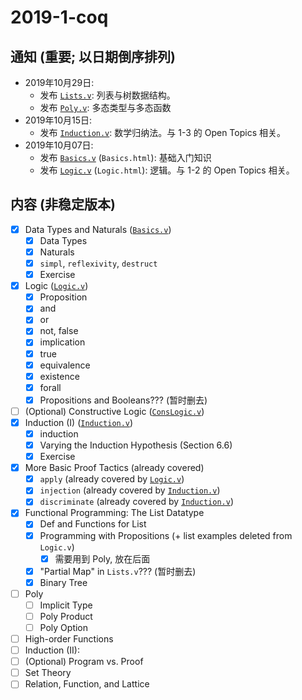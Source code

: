 # 2019-1-coq

## 通知 (重要; 以日期倒序排列)
- 2019年10月29日: 
  - 发布 [`Lists.v`](https://github.com/hengxin/problem-solving-class-coq/blob/master/2019-1-coq/Lists.v):
    列表与树数据结构。
  - 发布 [`Poly.v`](https://github.com/hengxin/problem-solving-class-coq/blob/master/2019-1-coq/Poly.v):
    多态类型与多态函数
- 2019年10月15日: 
  - 发布 
    [`Induction.v`](https://github.com/hengxin/problem-solving-class-coq/blob/master/2019-1-coq/Induction.v):
    数学归纳法。与 1-3 的 Open Topics 相关。
- 2019年10月07日: 
  - 发布 [`Basics.v`](https://github.com/hengxin/problem-solving-class-coq/blob/master/2019-1-coq/Basics.v)
	(`Basics.html`): 基础入门知识 
  - 发布 [`Logic.v`](https://github.com/hengxin/problem-solving-class-coq/blob/master/2019-1-coq/Logic.v) 
	(`Logic.html`): 逻辑。与 1-2 的 Open Topics 相关。
 
## 内容 (非稳定版本)
- [x] Data Types and Naturals ([`Basics.v`](https://github.com/hengxin/problem-solving-class-coq/blob/master/2019-1-coq/Basics.v))
  - [x] Data Types
  - [x] Naturals
  - [x] `simpl`, `reflexivity`, `destruct`
  - [x] Exercise
- [x] Logic ([`Logic.v`](https://github.com/hengxin/problem-solving-class-coq/blob/master/2019-1-coq/Logic.v))
  - [x] Proposition
  - [x] and
  - [x] or
  - [x] not, false
  - [x] implication
  - [x] true
  - [x] equivalence
  - [x] existence
  - [x] forall
  - [x] Propositions and Booleans??? (暂时删去)
- [ ] (Optional) Constructive Logic ([`ConsLogic.v`](https://github.com/hengxin/problem-solving-class-coq/blob/master/2019-1-coq/ConsLogic.v))
- [x] Induction (I) ([`Induction.v`](https://github.com/hengxin/problem-solving-class-coq/blob/master/2019-1-coq/Induction.v))
  - [x] induction
  - [x] Varying the Induction Hypothesis (Section 6.6)
  - [x] Exercise
- [x] More Basic Proof Tactics (already covered)
  - [x] `apply` (already covered by [`Logic.v`](https://github.com/hengxin/problem-solving-class-coq/blob/master/2019-1-coq/Logic.v))
  - [x] `injection` (already covered by [`Induction.v`](https://github.com/hengxin/problem-solving-class-coq/blob/master/2019-1-coq/Induction.v))
  - [x] `discriminate` (already covered by [`Induction.v`](https://github.com/hengxin/problem-solving-class-coq/blob/master/2019-1-coq/Induction.v))
- [x] Functional Programming: The List Datatype
  - [x] Def and Functions for List
  - [x] Programming with Propositions (+ list examples deleted from `Logic.v`)
    - [x] 需要用到 Poly, 放在后面
  - [x] "Partial Map" in `Lists.v`??? (暂时删去)
  - [x] Binary Tree
- [ ] Poly
  - [ ] Implicit Type
  - [ ] Poly Product
  - [ ] Poly Option
- [ ] High-order Functions
- [ ] Induction (II): 
- [ ] (Optional) Program vs. Proof 
- [ ] Set Theory
- [ ] Relation, Function, and Lattice